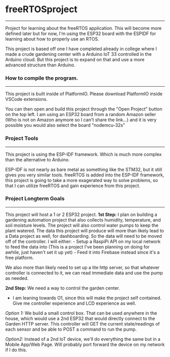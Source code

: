 # freeRTOSproject
---
Project for learning about the freeRTOS application. This will become more defined later but for now, I'm using the ESP32 board with the ESPIDF for learning about how to properly use an RTOS. 

This project is based off one I have completed already in college where I made a crude gardening center with a Arduino IoT 33 controlled in the Arduino cloud. But this project is to expand on that and use a more advanced structure than Arduino.

### How to compile the program.
---
This project is built inside of PlatformIO. Please download PlatformIO inside VSCode extensions.

You can then open and build this project through the "Open Project" button on the top left.
I am using an ESP32 board from a random Amazon seller (Who is  not on Amazon anymore so I can't share the link...)
and it is very possible you would also select the board  "nodemcu-32s" 


### Project Tools
---
This project is using the ESP-IDF framework. Which is much more complex than the alternative to Arduino.

ESP-IDF is not nearly as bare metal as something like the STM32, but it still gives you very similar tools.
freeRTOS is added into the ESP-IDF framework, this project is going to take a more exagerated way to solve problems, so that I can utilize freeRTOS and gain experience from this project.


### Project Longterm Goals
---
This project will host a 1 or 2 ESP32 project.
**1st Step:** 
I plan on building a gardening automation project that also collects humidity, temperature, and soil moisture levels. The project will also control water pumps to keep the plant watered. 
The data this project will produce will more than likely lead to a Data project as well, for dashboarding. So the data will need to be moved off of the controller. I will either:
    - Setup a RaspiPi API on my local network to feed the data into (This is a project I've been planning on doing for awhile, just haven't set it up yet)
    - Feed it into Firebase instead since it's a free platform.

We also more than likely need to set up a lite http server, so that whatever controller is connected to it, we can read immediate data and use the pump as needed.

**2nd Step:** 
We need a way to control the garden center. 
- I am leaning towards O1, since this will make the project self contained. Give me controller experience and LCD experience as well.

*Option 1:* We build a small control box. That can be used anywhere in the house, which would use a 2nd ESP32 that would directly connect to the Garden HTTP server. This controller will GET the current state/readings of each sensor and be able to POST a command to run the pump.

*Option2:* Instead of a 2nd IoT device, we'll do everything the same but in a Mobile App/Web Page. Will probably port forward the device on my network if I do this.  
